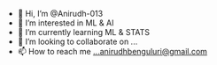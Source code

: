 - 👋 Hi, I’m @Anirudh-013
- 👀 I’m interested in ML & AI
- 🌱 I’m currently learning ML & STATS
- 💞️ I’m looking to collaborate on ...
- 📫 How to reach me ...anirudhbenguluri@gmail.com

<!---
Anirudh-013/Anirudh-013 is a ✨ special ✨ repository because its `README.md` (this file) appears on your GitHub profile.
You can click the Preview link to take a look at your changes.
--->
